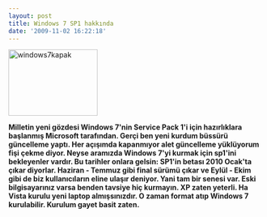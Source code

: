 ```yaml
---
layout: post
title: Windows 7 SP1 hakkında
date: '2009-11-02 16:22:18'
---
```


<img class="aligncenter size-full wp-image-712" title="windows7kapak" src="http://devdala.files.wordpress.com/2009/11/windows7kapak.jpg" alt="windows7kapak" width="176" height="131" />

<strong>Milletin yeni gözdesi Windows 7'nin Service Pack 1'i için hazırlıklara başlanmış Microsoft tarafından. Gerçi ben yeni kurdum büssürü güncelleme yaptı. Her açışımda kapanmıyor alet güncelleme yüklüyorum fişi çekme diyor. Neyse aramızda Windows 7'yi kurmak için sp1'ini bekleyenler vardır. Bu tarihler onlara gelsin: SP1'in betası 2010 Ocak'ta çıkar diyorlar. Haziran - Temmuz gibi final sürümü çıkar ve Eylül - Ekim gibi de biz kullanıcıların eline ulaşır deniyor. Yani tam bir senesi var. Eski bilgisayarınız varsa benden tavsiye hiç kurmayın. XP zaten yeterli. Ha Vista kurulu yeni laptop almışsınızdır. O zaman format atıp Windows 7 kurulabilir. Kurulum gayet basit zaten.</strong>